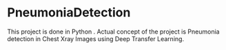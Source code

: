 # PneumoniaDetection

This project is done in Python .
Actual concept of the project is Pneumonia detection in Chest Xray Images using Deep Transfer Learning.
